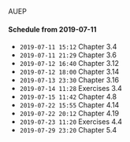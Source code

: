 AUEP

#### Schedule from 2019-07-11

- `2019-07-11 15:12` Chapter 3.4
- `2019-07-11 21:29` Chapter 3.6
- `2019-07-12 16:40` Chapter 3.12
- `2019-07-12 18:00` Chapter 3.14
- `2019-07-13 23:30` Chapter 3.16
- `2019-07-14 11:28` Exercises 3.4
- `2019-07-15 11:42` Chapter 4.8
- `2019-07-22 15:55` Chapter 4.14
- `2019-07-22 20:12` Chapter 4.19
- `2019-07-23 11:20` Exercises 4.4
- `2019-07-29 23:20` Chapter 5.4

